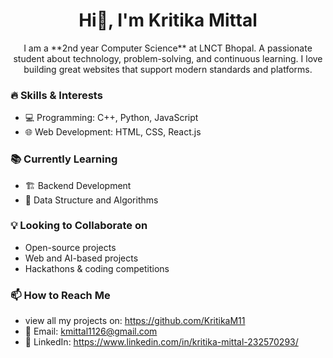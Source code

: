 <h1 align="center">Hi👋, I'm Kritika Mittal</h1>

<p align="center"> 
I am a **2nd year Computer Science** at LNCT Bhopal. A passionate student about technology, problem-solving, and continuous learning. I love building great websites that support modern standards and platforms.
</p>

### 🔥 Skills & Interests  
- 💻 Programming: C++, Python, JavaScript  
- 🌐 Web Development: HTML, CSS, React.js  

### 📚 Currently Learning  
- 🏗️ Backend Development 
- 📝 Data Structure and Algorithms

### 💡 Looking to Collaborate on  
- Open-source projects  
- Web and AI-based projects  
- Hackathons & coding competitions  

### 📫 How to Reach Me  
- view all my projects on: https://github.com/KritikaM11
- 📧 Email: kmittal1126@gmail.com
- 🔗 LinkedIn: https://www.linkedin.com/in/kritika-mittal-232570293/

 

